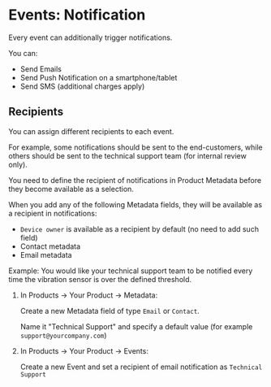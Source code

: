 # Events: Notification

Every event can additionally trigger notifications.

You can:

* Send Emails
* Send Push Notification on a smartphone/tablet
* Send SMS \(additional charges apply\)

## Recipients

You can assign different recipients to each event.

For example, some notifications should be sent to the end-customers, while others should be sent to the technical support team \(for internal review only\).

You need to define the recipient of notifications in Product Metadata before they become available as a selection.

When you add any of the following Metadata fields, they will be available as a recipient in notifications:

* `Device owner` is available as a recipient by default \(no need to add such field\)
* Contact metadata
* Email metadata

Example: You would like your technical support team to be notified every time the vibration sensor is over the defined threshold.

1. In Products -&gt; Your Product -&gt; Metadata: 

   Create a new Metadata field of type `Email` or `Contact`. 

   Name it "Technical Support" and specify a default value \(for example `support@yourcompany.com`\)

2. In Products -&gt; Your Product -&gt; Events:

   Create a new Event and set a recipient of email notification as `Technical Support`

